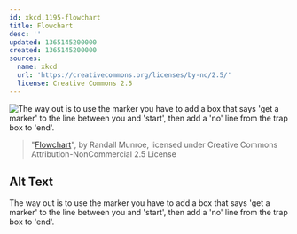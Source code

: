 ```yaml
---
id: xkcd.1195-flowchart
title: Flowchart
desc: ''
updated: 1365145200000
created: 1365145200000
sources:
  name: xkcd
  url: 'https://creativecommons.org/licenses/by-nc/2.5/'
  license: Creative Commons 2.5
---
```

![The way out is to use the marker you have to add a box that says 'get a marker' to the line between you and 'start', then add a 'no' line from the trap box to 'end'.](https://imgs.xkcd.com/comics/flowchart.png)
> "[Flowchart](https://xkcd.com/1195/)", by Randall Munroe, licensed under Creative Commons Attribution-NonCommercial 2.5 License

## Alt Text
The way out is to use the marker you have to add a box that says 'get a marker' to the line between you and 'start', then add a 'no' line from the trap box to 'end'.

